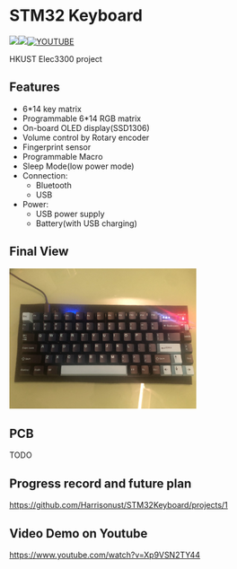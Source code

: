 # STM32 Keyboard
<img src="https://img.shields.io/badge/Made_with-stm32f103-blueviolet"><img src="https://img.shields.io/badge/Status-ongoing-brightgreen">[![YOUTUBE](https://img.shields.io/badge/Video-Youtube-red)](https://youtu.be/Xp9VSN2TY44)

HKUST Elec3300 project

## Features
* 6*14 key matrix
* Programmable 6*14 RGB matrix
* On-board OLED display(SSD1306)
* Volume control by Rotary encoder
* Fingerprint sensor
* Programmable Macro
* Sleep Mode(low power mode)
* Connection:
    * Bluetooth
    * USB
* Power:
    * USB power supply
    * Battery(with USB charging)

## Final View
<img src = "doc/images/view.jpg" height="250">

## PCB
TODO
## Progress record and future plan
https://github.com/Harrisonust/STM32Keyboard/projects/1

## Video Demo on Youtube
https://www.youtube.com/watch?v=Xp9VSN2TY44
